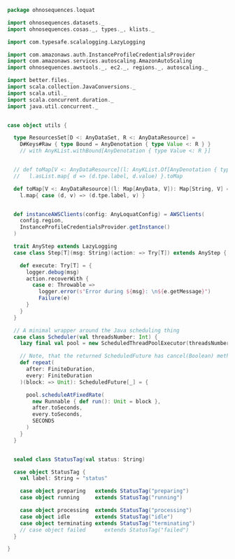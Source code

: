 
```scala
package ohnosequences.loquat

import ohnosequences.datasets._
import ohnosequences.cosas._, types._, klists._

import com.typesafe.scalalogging.LazyLogging

import com.amazonaws.auth.InstanceProfileCredentialsProvider
import com.amazonaws.services.autoscaling.AmazonAutoScaling
import ohnosequences.awstools._, ec2._, regions._, autoscaling._

import better.files._
import scala.collection.JavaConversions._
import scala.util._
import scala.concurrent.duration._
import java.util.concurrent._


case object utils {

  type ResourcesSet[D <: AnyDataSet, R <: AnyDataResource] =
    D#Keys#Raw { type Bound = AnyDenotation { type Value <: R } }
    // with AnyKList.withBound[AnyDenotation { type Value <: R }]


  // def toMap[V <: AnyDataResource](l: AnyKList.Of[AnyDenotation { type Value <: V }]): Map[String, V] =
  //   l.asList.map{ d => (d.tpe.label, d.value) }.toMap

  def toMap[V <: AnyDataResource](l: Map[AnyData, V]): Map[String, V] =
    l.map{ case (d, v) => (d.tpe.label, v) }


  def instanceAWSClients(config: AnyLoquatConfig) = AWSClients(
    config.region,
    InstanceProfileCredentialsProvider.getInstance()
  )

  trait AnyStep extends LazyLogging
  case class Step[T](msg: String)(action: => Try[T]) extends AnyStep {

    def execute: Try[T] = {
      logger.debug(msg)
      action.recoverWith {
        case e: Throwable =>
          logger.error(s"Error during ${msg}: \n${e.getMessage}")
          Failure(e)
      }
    }
  }

  // A minimal wrapper around the Java scheduling thing
  case class Scheduler(val threadsNumber: Int) {
    lazy final val pool = new ScheduledThreadPoolExecutor(threadsNumber)

    // Note, that the returned ScheduledFuture has cancel(Boolean) method
    def repeat(
      after: FiniteDuration,
      every: FiniteDuration
    )(block: => Unit): ScheduledFuture[_] = {

      pool.scheduleAtFixedRate(
        new Runnable { def run(): Unit = block },
        after.toSeconds,
        every.toSeconds,
        SECONDS
      )
    }
  }


  sealed class StatusTag(val status: String)

  case object StatusTag {
    val label: String = "status"

    case object preparing   extends StatusTag("preparing")
    case object running     extends StatusTag("running")

    case object processing  extends StatusTag("processing")
    case object idle        extends StatusTag("idle")
    case object terminating extends StatusTag("terminating")
    // case object failed      extends StatusTag("failed")
  }

}

```




[main/scala/ohnosequences/loquat/configs/autoscaling.scala]: configs/autoscaling.scala.md
[main/scala/ohnosequences/loquat/configs/awsClients.scala]: configs/awsClients.scala.md
[main/scala/ohnosequences/loquat/configs/general.scala]: configs/general.scala.md
[main/scala/ohnosequences/loquat/configs/loquat.scala]: configs/loquat.scala.md
[main/scala/ohnosequences/loquat/configs/resources.scala]: configs/resources.scala.md
[main/scala/ohnosequences/loquat/configs/termination.scala]: configs/termination.scala.md
[main/scala/ohnosequences/loquat/configs/user.scala]: configs/user.scala.md
[main/scala/ohnosequences/loquat/dataMappings.scala]: dataMappings.scala.md
[main/scala/ohnosequences/loquat/dataProcessing.scala]: dataProcessing.scala.md
[main/scala/ohnosequences/loquat/logger.scala]: logger.scala.md
[main/scala/ohnosequences/loquat/loquats.scala]: loquats.scala.md
[main/scala/ohnosequences/loquat/manager.scala]: manager.scala.md
[main/scala/ohnosequences/loquat/terminator.scala]: terminator.scala.md
[main/scala/ohnosequences/loquat/utils.scala]: utils.scala.md
[main/scala/ohnosequences/loquat/worker.scala]: worker.scala.md
[test/scala/ohnosequences/loquat/test/config.scala]: ../../../../test/scala/ohnosequences/loquat/test/config.scala.md
[test/scala/ohnosequences/loquat/test/data.scala]: ../../../../test/scala/ohnosequences/loquat/test/data.scala.md
[test/scala/ohnosequences/loquat/test/dataMappings.scala]: ../../../../test/scala/ohnosequences/loquat/test/dataMappings.scala.md
[test/scala/ohnosequences/loquat/test/dataProcessing.scala]: ../../../../test/scala/ohnosequences/loquat/test/dataProcessing.scala.md
[test/scala/ohnosequences/loquat/test/md5.scala]: ../../../../test/scala/ohnosequences/loquat/test/md5.scala.md